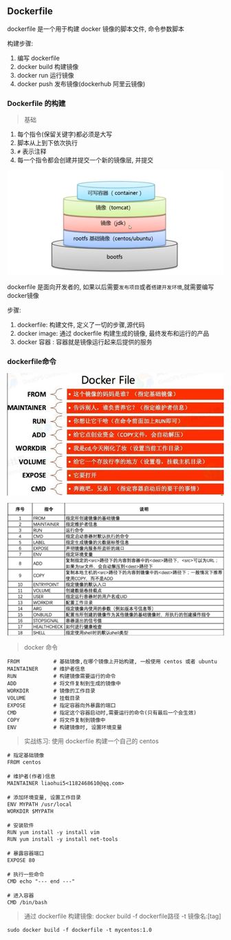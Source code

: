 ## Dockerfile

dockerfile 是一个用于构建 docker 镜像的脚本文件, 命令参数脚本

构建步骤:

1. 编写 dockerfile
2. docker build 构建镜像
3. docker run 运行镜像
4. docker push 发布镜像(dockerhub 阿里云镜像)



### Dockerfile 的构建

> 基础

1. 每个指令(保留关键字)都必须是大写
2. 脚本从上到下依次执行
3. `#` 表示注释
4. 每一个指令都会创建并提交一个新的镜像层, 并提交

![image-20200721150613361](images/image-20200721150613361.png)

dockerfile 是面向开发者的, 如果以后需要`发布项目`或者`搭建开发环境`,就需要编写docker镜像

步骤:

1. dockerfile: 构建文件, 定义了一切的步骤,源代码
2. docker image: 通过 dockerfile 构建生成的镜像, 最终发布和运行的产品
3. docker 容器 : 容器就是镜像运行起来后提供的服务



### dockerfile命令

![image-20200721151527066](images/image-20200721151527066.png)

![image-20200721151553124](images/image-20200721151553124.png)

> docker 命令

```shell
FROM           # 基础镜像,在哪个镜像上开始构建, 一般使用 centos 或者 ubuntu
MAINTAINER     # 维护者信息
RUN            # 构建镜像需要运行的命令
ADD            # 将文件复制到生成的镜像中
WORKDIR        # 镜像的工作目录
VOLUME         # 挂载目录
EXPOSE         # 指定容器向外暴露的端口
CMD            # 指定这个容器启动时,需要运行的命令(只有最后一个会生效)
COPY           # 将文件复制到镜像中
ENV            # 构建镜像时, 设置环境变量
```

> 实战练习: 使用 dockerfile 构建一个自己的 centos

```shell
# 指定基础镜像
FROM centos

# 维护者(作者)信息
MAINTAINER liaohui5<1182468610@qq.com>

# 添加环境变量, 设置工作目录
ENV MYPATH /usr/local
WORKDIR $MYPATH

# 安装软件
RUN yum install -y install vim
RUN yum install -y install net-tools

# 暴露容器端口
EXPOSE 80

# 执行一些命令
CMD echo "--- end ---"

# 进入容器
CMD /bin/bash
```

> 通过 dockerfile 构建镜像: docker build -f dockerfile路径  -t  镜像名:[tag]

```shell
sudo docker build -f dockerfile -t mycentos:1.0 
```





